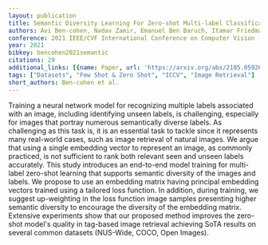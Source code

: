 ```yaml
---
layout: publication
title: Semantic Diversity Learning For Zero-shot Multi-label Classification
authors: Avi Ben-cohen, Nadav Zamir, Emanuel Ben Baruch, Itamar Friedman, Lihi Zelnik-manor
conference: 2021 IEEE/CVF International Conference on Computer Vision (ICCV)
year: 2021
bibkey: bencohen2021semantic
citations: 29
additional_links: [{name: Paper, url: 'https://arxiv.org/abs/2105.05926'}]
tags: ["Datasets", "Few Shot & Zero Shot", "ICCV", "Image Retrieval"]
short_authors: Ben-cohen et al.
---
```

Training a neural network model for recognizing multiple labels associated
with an image, including identifying unseen labels, is challenging, especially
for images that portray numerous semantically diverse labels. As challenging as
this task is, it is an essential task to tackle since it represents many
real-world cases, such as image retrieval of natural images. We argue that
using a single embedding vector to represent an image, as commonly practiced,
is not sufficient to rank both relevant seen and unseen labels accurately. This
study introduces an end-to-end model training for multi-label zero-shot
learning that supports semantic diversity of the images and labels. We propose
to use an embedding matrix having principal embedding vectors trained using a
tailored loss function. In addition, during training, we suggest up-weighting
in the loss function image samples presenting higher semantic diversity to
encourage the diversity of the embedding matrix. Extensive experiments show
that our proposed method improves the zero-shot model's quality in tag-based
image retrieval achieving SoTA results on several common datasets (NUS-Wide,
COCO, Open Images).